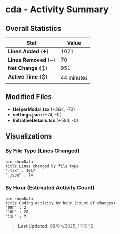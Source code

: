 # cda - Activity Summary 

## Overall Statistics

| Stat                   | Value                                                             |
| ---------------------- | ----------------------------------------------------------------- |
| **Lines Added** (➕)   | 1021                                          |
| **Lines Removed** (➖) | 70                                        |
| **Net Change** (↕)    | 951                |
| **Active Time** (⌚)   | 44 minutes |


## Modified Files
- **HelperModal.tsx** (+364, -70)
- **settings.json** (+74, -0)
- **InitiativeDetails.tsx** (+583, -0)

## Visualizations

### By File Type (Lines Changed)

```mermaid
pie showData
title Lines changed by file type
".tsx" : 1017
".json" : 74
```

### By Hour (Estimated Activity Count)

```mermaid
pie showData
title Coding activity by hour (count of changes)
"09h" : 2
"10h" : 20
"11h" : 7
```


> **Last Updated:** 08/04/2025, 11:10:12